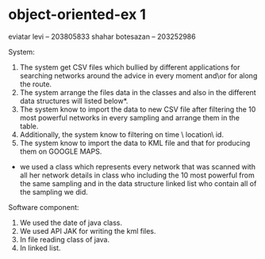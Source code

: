 # object-oriented-ex 1

eviatar levi – 203805833
shahar botesazan – 203252986

System:
1.	The system get CSV files which bullied by different applications for searching networks around the advice in every moment and\or for along the route.
2.	The system arrange the files data in the classes and also in the different data structures will listed below*.
3.	The system know to import the data to new CSV file after filtering the 10 most powerful networks in every sampling and arrange them in the table.
4.	Additionally, the system know to filtering on time \ location\ id.
5.	The system know to import the data to KML file and that for producing them on GOOGLE MAPS.

* we used a class which represents every network that was scanned with all her network details in class who including the 10 most powerful from the same sampling and in the data structure linked list who contain all of the sampling we did.

Software component:
1.	We used the date of java class.
2.	We used API JAK for writing the kml files.
3.	In file reading class of java.
4.	In linked list.





